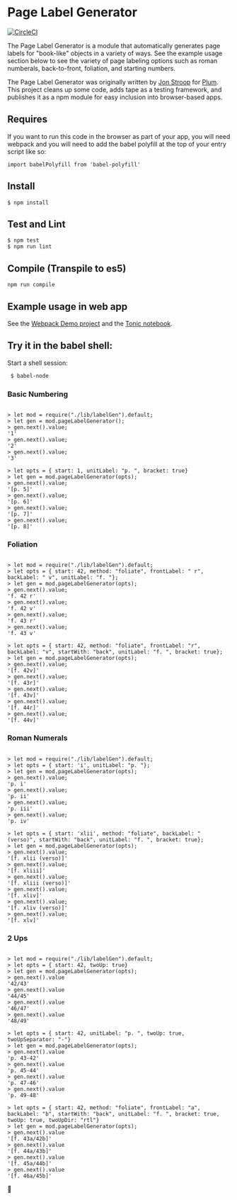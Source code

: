 # Page Label Generator

[![CircleCI](https://circleci.com/gh/pulibrary/page_label_generator.svg?style=svg)](https://circleci.com/gh/pulibrary/page_label_generator)

The Page Label Generator is a module that automatically generates page labels
for "book-like" objects in a variety of ways. See the example usage section below
to see the variety of page labeling options such as roman numberals, back-to-front,
foliation, and starting numbers.

The Page Label Generator was originally written by [Jon Stroop](https://github.com/jpstroop/page_label_generator)
for [Plum](https://github.com/pulibrary/plum). This project cleans up some code, adds tape as a testing framework, and publishes it
as a npm module for easy inclusion into browser-based apps.

## Requires

If you want to run this code in the browser as part of your app, you will need webpack
and you will need to add the babel polyfill at the top of your entry script like so:
```
import babelPolyfill from 'babel-polyfill'
```

## Install

```
$ npm install
```

## Test and Lint

```
$ npm test
$ npm run lint
```

## Compile (Transpile to es5)

```
npm run compile
```

## Example usage in web app

See the [Webpack Demo project](https://github.com/sdellis/page_label_generator_webpack_demo) and the [Tonic notebook](https://tonicdev.com/sdellis/page-label-generator).

## Try it in the babel shell:

Start a shell session:

```bash
 $ babel-node
```

### Basic Numbering

```node

> let mod = require("./lib/labelGen").default;
> let gen = mod.pageLabelGenerator();
> gen.next().value;
'1'
> gen.next().value;
'2'
> gen.next().value;
'3'

> let opts = { start: 1, unitLabel: "p. ", bracket: true}
> let gen = mod.pageLabelGenerator(opts);
> gen.next().value;
'[p. 5]'
> gen.next().value;
'[p. 6]'
> gen.next().value;
'[p. 7]'
> gen.next().value;
'[p. 8]'
```

### Foliation

```node

> let mod = require("./lib/labelGen").default;
> let opts = { start: 42, method: "foliate", frontLabel: " r", backLabel: " v", unitLabel: "f. "};
> let gen = mod.pageLabelGenerator(opts);
> gen.next().value;
'f. 42 r'
> gen.next().value;
'f. 42 v'
> gen.next().value;
'f. 43 r'
> gen.next().value;
'f. 43 v'

> let opts = { start: 42, method: "foliate", frontLabel: "r", backLabel: "v", startWith: "back", unitLabel: "f. ", bracket: true};
> let gen = mod.pageLabelGenerator(opts);
> gen.next().value;
'[f. 42v]'
> gen.next().value;
'[f. 43r]'
> gen.next().value;
'[f. 43v]'
> gen.next().value;
'[f. 44r]'
> gen.next().value;
'[f. 44v]'
```

### Roman Numerals

```node

> let mod = require("./lib/labelGen").default;
> let opts = { start: 'i', unitLabel: "p. "};
> let gen = mod.pageLabelGenerator(opts);
> gen.next().value;
'p. i'
> gen.next().value;
'p. ii'
> gen.next().value;
'p. iii'
> gen.next().value;
'p. iv'

> let opts = { start: 'xlii', method: "foliate", backLabel: " (verso)", startWith: "back", unitLabel: "f. ", bracket: true};
> let gen = mod.pageLabelGenerator(opts);
> gen.next().value;
'[f. xlii (verso)]'
> gen.next().value;
'[f. xliii]'
> gen.next().value;
'[f. xliii (verso)]'
> gen.next().value;
'[f. xliv]'
> gen.next().value;
'[f. xliv (verso)]'
> gen.next().value;
'[f. xlv]'
```

### 2 Ups

```node

> let mod = require("./lib/labelGen").default;
> let opts = { start: 42, twoUp: true}
> let gen = mod.pageLabelGenerator(opts);
> gen.next().value
'42/43'
> gen.next().value
'44/45'
> gen.next().value
'46/47'
> gen.next().value
'48/49'

> let opts = { start: 42, unitLabel: "p. ", twoUp: true, twoUpSeparator: "-"}
> let gen = mod.pageLabelGenerator(opts);
> gen.next().value
'p. 43-42'
> gen.next().value
'p. 45-44'
> gen.next().value
'p. 47-46'
> gen.next().value
'p. 49-48'

> let opts = { start: 42, method: "foliate", frontLabel: "a", backLabel: "b", startWith: "back", unitLabel: "f. ", bracket: true, twoUp: true, twoUpDir: "rtl"}
> let gen = mod.pageLabelGenerator(opts);
> gen.next().value
'[f. 43a/42b]'
> gen.next().value
'[f. 44a/43b]'
> gen.next().value
'[f. 45a/44b]'
> gen.next().value
'[f. 46a/45b]'

```

🤯

